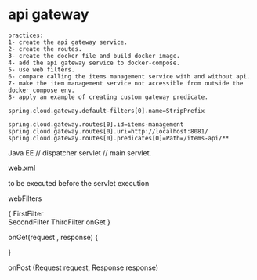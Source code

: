 
# api gateway


```text
practices:
1- create the api gateway service.
2- create the routes.
3- create the docker file and build docker image.
4- add the api gateway service to docker-compose.
5- use web filters. 
6- compare calling the items management service with and without api.
7- make the item management service not accessible from outside the docker compose env.
8- apply an example of creating custom gateway predicate.
```


```properties
spring.cloud.gateway.default-filters[0].name=StripPrefix

spring.cloud.gateway.routes[0].id=items-management
spring.cloud.gateway.routes[0].uri=http://localhost:8081/
spring.cloud.gateway.routes[0].predicates[0]=Path=/items-api/**
```




Java EE // dispatcher servlet // main servlet.

web.xml


to be executed before the servlet execution

webFilters



{
FirstFilter  
SecondFilter
ThirdFilter
onGet
}


onGet(request , response) {


}




onPost (Request request, Response response)



